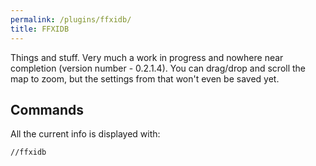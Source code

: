 ```yaml
---
permalink: /plugins/ffxidb/
title: FFXIDB
---
```


Things and stuff. Very much a work in progress and nowhere near completion (version number - 0.2.1.4). You can drag/drop and scroll the map to zoom, but the settings from that won't even be saved yet.

## Commands

All the current info is displayed with:
```
//ffxidb
```